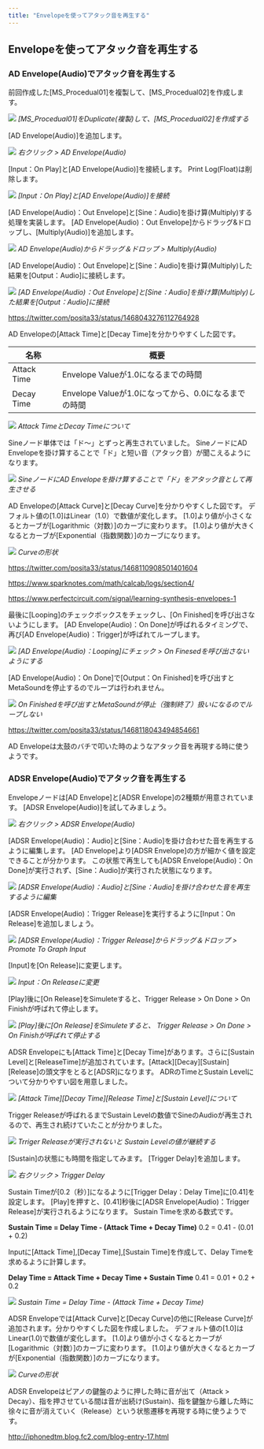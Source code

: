 ```yaml
---
title: "Envelopeを使ってアタック音を再生する"
---
```


## Envelopeを使ってアタック音を再生する
### AD Envelope(Audio)でアタック音を再生する

前回作成した[MS_Procedual01]を複製して、[MS_Procedual02]を作成します。

![](/images/books/ue5_metasound_createsound/chapter02_Envelope/2022-08-21-18-50-14.png)
*[MS_Procedual01]をDuplicate(複製)して、[MS_Procedual02]を作成する*

[AD Envelope(Audio)]を追加します。

![](/images/books/ue5_metasound_createsound/chapter02_Envelope/2022-08-21-18-51-55.png)
*右クリック > AD Envelope(Audio)*

[Input：On Play]と[AD Envelope(Audio)]を接続します。
Print Log(Float)は削除します。

![](/images/books/ue5_metasound_createsound/chapter02_Envelope/2022-08-21-18-53-03.png)
*[Input：On Play]と[AD Envelope(Audio)]を接続*

[AD Envelope(Audio)：Out Envelope]と[Sine：Audio]を掛け算(Multiply)する処理を実装します。
[AD Envelope(Audio)：Out Envelope]からドラッグ&ドロップし、[Multiply(Audio)]を追加します。

![](/images/books/ue5_metasound_createsound/chapter02_Envelope/2022-08-21-18-54-41.png)
*AD Envelope(Audio)からドラッグ＆ドロップ > Multiply(Audio)*

[AD Envelope(Audio)：Out Envelope]と[Sine：Audio]を掛け算(Multiply)した結果を[Output：Audio]に接続します。

![](/images/books/ue5_metasound_createsound/chapter02_Envelope/2022-08-21-18-59-42.png)
*[AD Envelope(Audio)：Out Envelope]と[Sine：Audio]を掛け算(Multiply)した結果を[Output：Audio]に接続*

https://twitter.com/posita33/status/1468043276112764928

AD Envelopeの[Attack Time]と[Decay Time]を分かりやすくした図です。

| 名称        | 概要                                                 |
| ----------- | ---------------------------------------------------- |
| Attack Time | Envelope Valueが1.0になるまでの時間                  |
| Decay Time  | Envelope Valueが1.0になってから、0.0になるまでの時間 |

![](/images/books/ue5_metasound_createsound/chapter02_Envelope/2022-02-19-17-28-35.png)
*Attack TimeとDecay Timeについて*

Sineノード単体では「ド～」とずっと再生されていました。
SineノードにAD Envelopeを掛け算することで「ド」と短い音（アタック音）が聞こえるようになります。

![](/images/books/ue5_metasound_createsound/chapter02_Envelope/2022-02-19-17-28-52.png)
*SineノードにAD Envelopeを掛け算することで「ド」をアタック音として再生させる*

AD Envelopeの[Attack Curve]と[Decay Curve]を分かりやすくした図です。
デフォルト値の[1.0]はLinear（1.0）で数値が変化します。
[1.0]より値が小さくなるとカーブが[Logarithmic（対数）]のカーブに変わります。
[1.0]より値が大きくなるとカーブが[Exponential（指数関数）]のカーブになります。

![](/images/books/ue5_metasound_createsound/chapter02_Envelope/2022-02-19-17-29-14.png)
*Curveの形状*

https://twitter.com/posita33/status/1468110908501401604

https://www.sparknotes.com/math/calcab/logs/section4/

https://www.perfectcircuit.com/signal/learning-synthesis-envelopes-1


最後に[Looping]のチェックボックスをチェックし、[On Finished]を呼び出さないようにします。
[AD Envelope(Audio)：On Done]が呼ばれるタイミングで、再び[AD Envelope(Audio)：Trigger]が呼ばれてループします。

![](/images/books/ue5_metasound_createsound/chapter02_Envelope/2022-08-21-19-01-45.png)
*[AD Envelope(Audio)：Looping]にチェック > On Finesedを呼び出さないようにする*

[AD Envelope(Audio)：On Done]で[Output：On Finished]を呼び出すとMetaSoundを停止するのでループは行われません。

![](/images/books/ue5_metasound_createsound/chapter02_Envelope/2022-08-21-19-03-09.png)
*On Finishedを呼び出すとMetaSoundが停止（強制終了）扱いになるのでループしない*

https://twitter.com/posita33/status/1468118043494854661

AD Envelopeは太鼓のバチで叩いた時のようなアタック音を再現する時に使うようです。

### ADSR Envelope(Audio)でアタック音を再生する

Envelopeノードは[AD Envelope]と[ADSR Envelope]の2種類が用意されています。
[ADSR Envelope(Audio)]を試してみましょう。

![](/images/books/ue5_metasound_createsound/chapter02_Envelope/2022-08-21-19-04-42.png)
*右クリック > ADSR Envelope(Audio)*

[ADSR Envelope(Audio)：Audio]と[Sine：Audio]を掛け合わせた音を再生するように編集します。
[AD Envelope]より[ADSR Envelope]の方が細かく値を設定できることが分かります。
この状態で再生しても[ADSR Envelope(Audio)：On Done]が実行されず、[Sine：Audio]が実行された状態になります。

![](/images/books/ue5_metasound_createsound/chapter02_Envelope/2022-08-21-19-08-17.png)
*[ADSR Envelope(Audio)：Audio]と[Sine：Audio]を掛け合わせた音を再生するように編集*

[ADSR Envelope(Audio)：Trigger Release]を実行するように[Input：On Release]を追加しましょう。

![](/images/books/ue5_metasound_createsound/chapter02_Envelope/2022-08-21-21-25-26.png)
*[ADSR Envelope(Audio)：Trigger Release]からドラッグ＆ドロップ > Promote To Graph Input*

[Input]を[On Release]に変更します。

![](/images/books/ue5_metasound_createsound/chapter02_Envelope/2022-08-21-21-28-50.png)
*Input：On Releaseに変更*

[Play]後に[On Release]をSimuleteすると、Trigger Release > On Done > On Finishが呼ばれて停止します。

![](/images/books/ue5_metasound_createsound/chapter02_Envelope/2022-08-21-21-32-53.png)
*[Play]後に[On Release]をSimuleteすると、
Trigger Release > On Done > On Finishが呼ばれて停止する*

ADSR Envelopeにも[Attack Time]と[Decay Time]があります。さらに[Sustain Level]と[ReleaseTime]が追加されています。[Attack][Decay][Sustain][Release]の頭文字をとると[ADSR]になります。
ADRのTimeとSustain Levelについて分かりやすい図を用意しました。

![](/images/books/ue5_metasound_createsound/chapter02_Envelope/2022-02-19-17-37-32.png)
*[Attack Time][Decay Time][Release Time]と[Sustain Level]について*

Trigger Releaseが呼ばれるまでSustain Levelの数値でSineのAudioが再生されるので、再生され続けていたことが分かりました。

![](/images/books/ue5_metasound_createsound/chapter02_Envelope/2022-02-19-17-37-56.png)
*Trriger Releaseが実行されないと Sustain Levelの値が継続する*

[Sustain]の状態にも時間を指定してみます。
[Trigger Delay]を追加します。

![](/images/books/ue5_metasound_createsound/chapter02_Envelope/2022-08-21-21-37-57.png)
*右クリック > Trigger Delay*

Sustain Timeが[0.2（秒）]になるように[Trigger Delay：Delay Time]に[0.41]を設定します。
[Play]を押すと、[0.41]秒後に[ADSR Envelope(Audio)：Trigger Release]が実行されるようになります。
Sustain Timeを求める数式です。

**Sustain Time = Delay Time - (Attack Time + Decay Time)**
0.2 = 0.41 - (0.01 + 0.2)

Inputに[Attack Time],[Decay Time],[Sustain Time]を作成して、Delay Timeを求めるように計算します。

**Delay Time = Attack Time + Decay Time + Sustain Time**
0.41 = 0.01 + 0.2 + 0.2

![](/images/books/ue5_metasound_createsound/chapter02_Envelope/2022-08-21-21-40-53.png)
*Sustain Time = Delay Time - (Attack Time + Decay Time)*

ADSR Envelopeでは[Attack Curve]と[Decay Curve]の他に[Release Curve]が追加されます。分かりやすくした図を作成しました。
デフォルト値の[1.0]はLinear(1.0)で数値が変化します。
[1.0]より値が小さくなるとカーブが[Logarithmic（対数）]のカーブに変わります。
[1.0]より値が大きくなるとカーブが[Exponential（指数関数）]のカーブになります。

![](/images/books/ue5_metasound_createsound/chapter02_Envelope/2022-02-19-17-39-03.png)
*Curveの形状*

ADSR Envelopeはピアノの鍵盤のように押した時に音が出て（Attack > Decay）、指を押させている間は音が出続け(Sustain)、指を鍵盤から離した時に徐々に音が消えていく（Release）という状態遷移を再現する時に使うようです。

http://iphonedtm.blog.fc2.com/blog-entry-17.html
